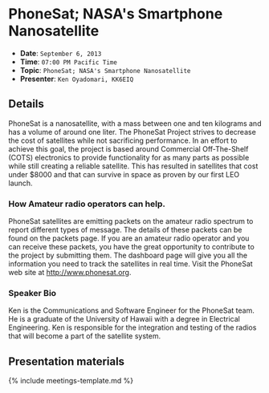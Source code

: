 # PhoneSat; NASA's Smartphone Nanosatellite

* **Date**: `September 6, 2013`
* **Time**: `07:00 PM Pacific Time`
* **Topic**: `PhoneSat; NASA's Smartphone Nanosatellite`
* **Presenter**: `Ken Oyadomari, KK6EIQ`

## Details

PhoneSat is a nanosatellite, with a mass between one and ten kilograms and has a volume of around one liter. The PhoneSat Project strives to decrease the cost of satellites while not sacrificing performance. In an effort to achieve this goal, the project is based around Commercial Off-The-Shelf (COTS) electronics to provide functionality for as many parts as possible while still creating a reliable satellite. This has resulted in satellites that cost under $8000 and that can survive in space as proven by our first LEO launch.

### How Amateur radio operators can help.
PhoneSat satellites are emitting packets on the amateur radio spectrum to report different types of message. The details of these packets can be found on the packets page. If you are an amateur radio operator and you can receive these packets, you have the great opportunity to contribute to the project by submitting them. The dashboard page will give you all the information you need to track the satellites in real time. Visit the PhoneSat web site at <http://www.phonesat.org>.

### Speaker Bio
Ken is the Communications and Software Engineer for the PhoneSat team. He is a graduate of the University of Hawaii with a degree in Electrical Engineering. Ken is responsible for the integration and testing of the radios that will become a part of the satellite system.



## Presentation materials

{% include meetings-template.md %}

